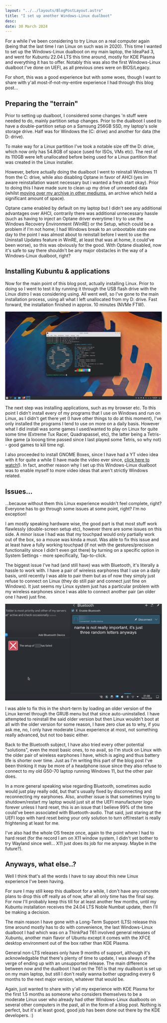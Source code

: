 ```yaml
---
layout: "../../layouts/BlogPostLayout.astro"
title: "I set up another Windows-Linux dualboot"
desc:
date: 30 March 2024
---
```

For a while I've been considering to try Linux on a real computer again (being that the last time I ran Linux on such was in 2020). This time I wanted to set up the Windows-Linux dualboot on my main laptop, the IdeaPad 3, and went for Kubuntu 22.04 LTS this time around, mostly for KDE Plasma and everything it has to offer. Notably this was also the first Windows-Linux dualboot I've done on UEFI, as all previous ones were on BIOS/Legacy.

For short, this was a good experience but with some woes, though I want to share with y'all most-if-not-my-entire experience I had through this blog post...

## Preparing the "terrain"
Prior to setting up dualboot, I considered some changes 'n stuff were needed to do, mainly partition setup changes. Prior to the dualboot I used to have a double-partition setup on a Samsung 256GB SSD, my laptop's sole storage drive. Half was for Windows the (C: drive) and another for data (the D: drive).

To make way for a Linux partition I've took a notable size off the D: drive, which now only has 54.8GB of space (used for ISOs, VMs etc). The rest of its 110GB were left unallocated before being used for a Linux partition that was created in the Linux installer.

However, before actually doing the dualboot I went to reinstall Windows 11 from the C: drive, while also disabling Optane in favor of AHCI (yes im aware reinstallation wasnt necessary but i wanted a fresh start okay). Prior to doing this I have made sure to clean up my drive of unneeded data (whilst [moving over my archive in other mediums][1], an archive which held a significant amount of space).

Optane came enabled by default on my laptop but I didn't see any additional advantages over AHCI, contrarily there was additional unnecessary hassle (such as having to inject an Optane driver everytime I try to use the Windows Recovery Environment (WinRE) or the Setup, which could be a problem if I'm not home; I had Windows break to an unbootable state one day to the point I was almost about to reinstall before I went to use the Uninstall Updates feature in WinRE, at least that was at home, it could've been worse), so this was obviously for the good. With Optane disabled, now it's safe to say there shouldn't be any major obstacles in the way of a Windows-Linux dualboot, right?

## Installing Kubuntu & applications
Now for the main point of this blog post, actually installing Linux. Prior to doing so I went to test it by running it through the USB flash drive with the Linux distro I was considering using. All went well, so I've gone to the main installation process, using all what I left unallocated from my D: drive. Fast forward, the installation finished in approx. 10 minutes (NVMe FTW).

![](../../../public/img/blog/24.png)

The next step was installing applications, such as my browser etc. To this point I didn't install every of my programs that I use on Windows and run on Linux, as I didn't get there yet (I have other things to do at this moment), I've only installed the programs I tend to use on more on a daily basis. However what I did install was some games I used/wanted to play on Linux for quite some time (Extreme Tux Racer, Quadrapassel, etc), the latter being a Tetris-like game (a looong time passed since I last played some Tetris, so why not) - good games to kill time ngl.

I also proceeded to install GNOME Boxes, since I have had a YT video idea with it for quite a while (I have made the video ever since, [click here to watch!][3]). In fact, another reason why I set up this Windows-Linux dualboot was to enable myself to more video ideas that aren't strictly Windows related.

## Issues...
...because without them this Linux experience wouldn't feel complete, right? Everyone has to go through some issues at some point, right? I'm no exception!

I am mostly speaking hardware wise, the good part is that most stuff work flawlessly (double-screen setup etc), however there are some issues on this side. A minor issue I had was that my touchpad would only partially work out of the box, so a mouse was kinda a must. Was able to fix this issue and at least have a fully working touchpad (if not with the gestures/precision functionality since I didn't even got there) by turning on a specific option in System Settings - more specifically, Tap-to-click.

The biggest issue I've had (and still have) was with Bluetooth, it's literally a hassle to work with. I have a pair of wireless earphones that I use on a daily basis, until recently I was able to pair them but as of now they simply just refuse to connect on Linux (they do still pair and connect just fine on Windows). It just seems my Linux system just has a particular problem with my wireless earphones since I was able to connect another pair (an older one I have) just fine.

![](../../../public/img/blog/25.png)

I was able to fix this in the short-term by loading an older version of the Linux kernel through the GRUB menu but that since auto-uninstalled. I have attempted to reinstall the said older version but then Linux wouldn't boot at all with the older version for some reason, I have zero clue as to why, if you ask me, no, I only have moderate Linux experience at most, not something really advanced, but not too basic either.

Back to the Bluetooth subject, I have also tried every other potential "solutions", even the most basic ones, to no avail, so I'm stuck on Linux with the older pair of wireless earphones I have, which is aging and thus battery life is shorter over time. Just as I'm writing this part of the blog post I've been thinking it may be more of a headphone issue since they also refuse to connect to my old G50-70 laptop running Windows 11, but the other pair does.

In a more general speaking wise regarding Bluetooth, sometimes audio would just play really odd, but that's usually fixed by disconnecting and reconnecting my earphones. Also, another issue is that sometimes trying to shutdown/restart my laptop would just sit at the UEFI manufacturer logo forever unless I hard reset, this is an issue that I believe 99% of the time could've been associated with Bluetooth-audio. That said, just staring at the UEFI logo with hard reset being your only solution to turn off/restart is really frightening at least for me.

I've also had the whole OS freeze once, again to the point where I had to hard reset (for the record I am on X11 window system, I didn't yet bother to try Wayland since well... X11 just does its job for me anyway. Maybe in the future?).

## Anyways, what else..?
Well I think that's all the words I have to say about this new Linux experience I've been having.

For sure I may still keep this dualboot for a while, I don't have any concrete plans to drop this off really as of now, after all only time has the final say. For now I'll probably keep this till for at least another few months, until my Kubuntu installation receives the 24.04 LTS Noble Numbat update, then I'll be making a decision.

The main reason I have gone with a Long-Term Support (LTS) release this time around mostly has to do with convenience, the last Windows-Linux dualboot I had which was on a ThinkPad T61 involved general releases of Xubuntu, another main flavor of Ubuntu except it comes with the XFCE desktop environment out of the box rather than KDE Plasma.

General non-LTS releases only have 9 months of support, although it's acknowledgable that there's plenty of time to update, I was always of the verge of ending up with an unsupported release. The main difference between now and the dualboot I had on the T61 is that my dualboot is set up on my main laptop, but still I don't really wanna bother upgrading every 6 months to the next major version, whatever that would be.

Again, just wanted to share with y'all my experience with KDE Plasma for the first 1.5 months as someone who considers themselves to be a moderate Linux user who already had other Windows-Linux dualboots on several other computers in the past, all in the form of a blog post. Nothing is perfect, but it's at least good, good job has been done out there by the KDE developers. :)

[1]: /blog/2024/01/02/finding-new-place-for-personal-data-archive.html
[2]: https://github.com/ungoogled-software/ungoogled-chromium
[3]: https://www.youtube.com/watch?v=uqPx0zHH028